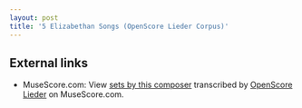 ```yaml
---
layout: post
title: '5 Elizabethan Songs (OpenScore Lieder Corpus)'
---
```


## External links

- MuseScore.com: View [sets by this composer] transcribed by [OpenScore Lieder] on MuseScore.com.

[sets by this composer]: https://musescore.com/openscore-lieder-corpus/sets/5102696
[OpenScore Lieder]: https://musescore.com/openscore-lieder-corpus

